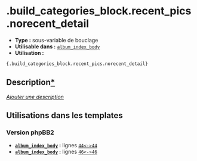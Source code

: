 # .build_categories_block.recent_pics.norecent_detail
* __Type :__ sous-variable de bouclage
* __Utilisable dans :__ [`album_index_body`](../tpl/album_index_body.md#readme)
* __Utilisation :__

```html
{.build_categories_block.recent_pics.norecent_detail}
```

## Description[*](https://fa-tvars.appspot.com/var/.build_categories_block.recent_pics.norecent_detail)
[*Ajouter une description*](https://fa-tvars.appspot.com/var/.build_categories_block.recent_pics.norecent_detail)

## Utilisations dans les templates

### Version phpBB2
* __[`album_index_body`](../tpl/album_index_body.md#readme) :__ lignes [`44`](../src/subsilver/album_index_body.tpl#L44)[`<->`](../src/subsilver/album_index_body.tpl#L44-L44)[`44`](../src/subsilver/album_index_body.tpl#L44)
* __[`album_index_body`](../tpl/album_index_body.md#readme) :__ lignes [`46`](../src/subsilver/album_index_body.tpl#L46)[`<->`](../src/subsilver/album_index_body.tpl#L46-L46)[`46`](../src/subsilver/album_index_body.tpl#L46)

